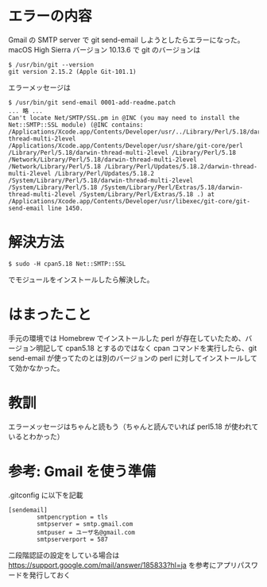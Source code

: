 # エラーの内容

Gmail の SMTP server で git send-email しようとしたらエラーになった。
macOS High Sierra バージョン 10.13.6 で git のバージョンは

```
$ /usr/bin/git --version
git version 2.15.2 (Apple Git-101.1)
```

エラーメッセージは

```
$ /usr/bin/git send-email 0001-add-readme.patch
... 略 ...
Can't locate Net/SMTP/SSL.pm in @INC (you may need to install the Net::SMTP::SSL module) (@INC contains: /Applications/Xcode.app/Contents/Developer/usr/../Library/Perl/5.18/darwin-thread-multi-2level /Applications/Xcode.app/Contents/Developer/usr/share/git-core/perl /Library/Perl/5.18/darwin-thread-multi-2level /Library/Perl/5.18 /Network/Library/Perl/5.18/darwin-thread-multi-2level /Network/Library/Perl/5.18 /Library/Perl/Updates/5.18.2/darwin-thread-multi-2level /Library/Perl/Updates/5.18.2 /System/Library/Perl/5.18/darwin-thread-multi-2level /System/Library/Perl/5.18 /System/Library/Perl/Extras/5.18/darwin-thread-multi-2level /System/Library/Perl/Extras/5.18 .) at /Applications/Xcode.app/Contents/Developer/usr/libexec/git-core/git-send-email line 1450.
```

# 解決方法

```
$ sudo -H cpan5.18 Net::SMTP::SSL
```

でモジュールをインストールしたら解決した。

# はまったこと

手元の環境では Homebrew でインストールした perl が存在していたため、バージョン明記して cpan5.18 とするのではなく cpan コマンドを実行したら、git send-email が使ってたのとは別のバージョンの perl に対してインストールしてて効かなかった。

# 教訓

エラーメッセージはちゃんと読もう（ちゃんと読んでいれば perl5.18 が使われているとわかった）

# 参考: Gmail を使う準備

.gitconfig に以下を記載

```
[sendemail]
        smtpencryption = tls
        smtpserver = smtp.gmail.com
        smtpuser = ユーザ名@gmail.com
        smtpserverport = 587
```

二段階認証の設定をしている場合は https://support.google.com/mail/answer/185833?hl=ja を参考にアプリパスワードを発行しておく
